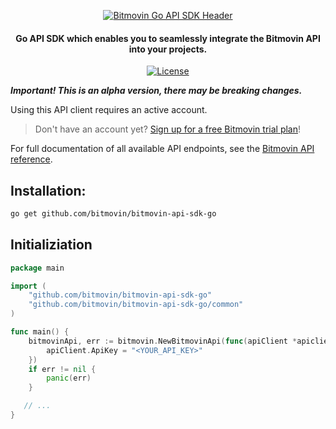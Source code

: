 <p align="center">
  <a href="https://www.bitmovin.com">
    <img alt="Bitmovin Go API SDK Header" src="https://cdn.bitmovin.com/frontend/encoding/openapi-clients/readme-headers/ReadmeHeader_Go.png" >
  </a>

  <h4 align="center">
    Go API SDK which enables you to seamlessly integrate the Bitmovin API into your projects.
  </h4>

  <p align="center">
    <a href="LICENSE"><img src="https://img.shields.io/badge/License-MIT-yellow.svg" alt="License"></img></a>
  </p>
</p>

***Important! This is an alpha version, there may be breaking changes.***

Using this API client requires an active account.

> Don't have an account yet? [Sign up for a free Bitmovin trial plan](https://dashboard.bitmovin.com/signup)!

For full documentation of all available API endpoints, see the [Bitmovin API reference](https://bitmovin.com/docs).

## Installation:

```bash
go get github.com/bitmovin/bitmovin-api-sdk-go
```

## Initializiation

```go
package main

import (
    "github.com/bitmovin/bitmovin-api-sdk-go"
    "github.com/bitmovin/bitmovin-api-sdk-go/common"
)

func main() {
    bitmovinApi, err := bitmovin.NewBitmovinApi(func(apiClient *apiclient.APIClient) {
        apiClient.ApiKey = "<YOUR_API_KEY>"
    })
    if err != nil {
        panic(err)
    }

   // ...
}
```
